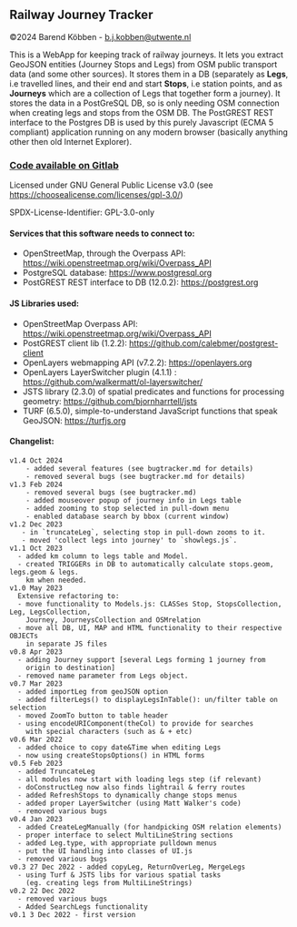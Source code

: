 ## Railway Journey Tracker

©2024 Barend Köbben - <a href="mailto:b.j.kobben@utwente.nl">b.j.kobben@utwente.nl</a> 

This is a WebApp for keeping track of railway journeys. It lets you extract GeoJSON entities 
(Journey Stops and Legs) from OSM public transport data (and some other sources). 
It stores them in a DB (separately as **Legs**, i.e travelled lines, and their end and start **Stops**, i.e station points, and as **Journeys** which are a collection of Legs that together form a journey). It stores the data in a PostGreSQL DB, so is only needing OSM connection when creating legs and stops from the OSM DB.
The PostGREST REST interface to the Postgres DB is used by this purely Javascript (ECMA 5 compliant) application running on any modern browser (basically anything other then old Internet Explorer).

### [Code available on Gitlab](https://gitlab.utwente.nl/kobben/railwayjourneytracker)

Licensed under GNU General Public License v3.0 (see https://choosealicense.com/licenses/gpl-3.0/)

SPDX-License-Identifier: GPL-3.0-only

#### Services that this software needs to connect to:
* OpenStreetMap, through the Overpass API: https://wiki.openstreetmap.org/wiki/Overpass_API
* PostgreSQL database: https://www.postgresql.org
* PostGREST REST interface to DB (12.0.2): https://postgrest.org
#### JS Libraries used:
* OpenStreetMap Overpass API: https://wiki.openstreetmap.org/wiki/Overpass_API
* PostGREST client lib (1.2.2): https://github.com/calebmer/postgrest-client
* OpenLayers webmapping API (v7.2.2): https://openlayers.org 
* OpenLayers LayerSwitcher plugin (4.1.1) : https://github.com/walkermatt/ol-layerswitcher/
* JSTS library (2.3.0) of spatial predicates and functions for processing geometry: https://github.com/bjornharrtell/jsts
* TURF (6.5.0), simple-to-understand JavaScript functions that speak GeoJSON: https://turfjs.org

#### Changelist:
    v1.4 Oct 2024
        - added several features (see bugtracker.md for details)
        - removed several bugs (see bugtracker.md for details)
    v1.3 Feb 2024
        - removed several bugs (see bugtracker.md)
        - added mouseover popup of journey info in Legs table
        - added zooming to stop selected in pull-down menu
        - enabled database search by bbox (current window)
    v1.2 Dec 2023
       - in `truncateLeg`, selecting stop in pull-down zooms to it.
       - moved 'collect legs into journey' to `showlegs.js`.
    v1.1 Oct 2023
      - added km column to legs table and Model.
      - created TRIGGERs in DB to automatically calculate stops.geom, legs.geom & legs.
        km when needed.
    v1.0 May 2023 
      Extensive refactoring to:
      - move functionality to Models.js: CLASSes Stop, StopsCollection, Leg, LegsCollection,
        Journey, JourneysCollection and OSMrelation 
      - move all DB, UI, MAP and HTML functionality to their respective OBJECTs 
        in separate JS files
    v0.8 Apr 2023
      - adding Journey support [several Legs forming 1 journey from 
        origin to destination]   
      - removed name parameter from Legs object.
    v0.7 Mar 2023 
      - added importLeg from geoJSON option
      - added filterLegs() to displayLegsInTable(): un/filter table on selection
      - moved ZoomTo button to table header
      - using encodeURIComponent(theCol) to provide for searches 
        with special characters (such as & + etc)
    v0.6 Mar 2022 
      - added choice to copy date&Time when editing Legs
      - now using createStopsOptions() in HTML forms
    v0.5 Feb 2023 
      - added TruncateLeg
      - all modules now start with loading legs step (if relevant) 
      - doConstructLeg now also finds lightrail & ferry routes
      - added RefreshStops to dynamically change stops menus
      - added proper LayerSwitcher (using Matt Walker's code)
      - removed various bugs
    v0.4 Jan 2023 
      - added CreateLegManually (for handpicking OSM relation elements)
      - proper interface to select MultiLineString sections
      - added Leg.type, with appropriate pulldown menus
      - put the UI handling into classes of UI.js
      - removed various bugs
    v0.3 27 Dec 2022 - added copyLeg, ReturnOverLeg, MergeLegs
      - using Turf & JSTS libs for various spatial tasks 
        (eg. creating legs from MultiLineStrings)
    v0.2 22 Dec 2022 
      - removed various bugs
      - Added SearchLegs functionality
    v0.1 3 Dec 2022 - first version